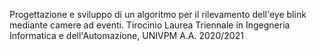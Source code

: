 Progettazione e sviluppo di un algoritmo per il rilevamento dell'eye blink mediante camere ad eventi.
Tirocinio Laurea Triennale in Ingegneria Informatica e dell'Automazione, UNIVPM A.A. 2020/2021
